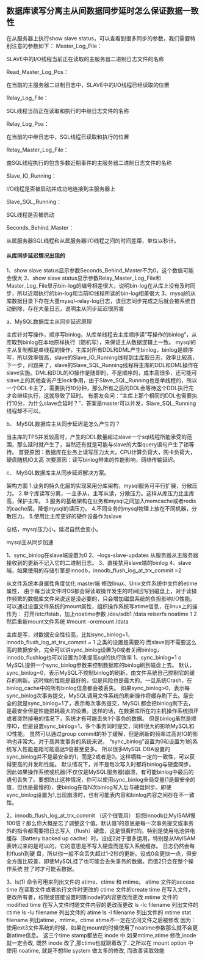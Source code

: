 ## 数据库读写分离主从间数据同步延时怎么保证数据一致性

在从服务器上执行show slave status，可以查看到很多同步的参数，我们需要特别注意的参数如下：
Master_Log_File：   

SLAVE中的I/O线程当前正在读取的主服务器二进制日志文件的名称

Read_Master_Log_Pos：     

在当前的主服务器二进制日志中，SLAVE中的I/O线程已经读取的位置

Relay_Log_File：             

SQL线程当前正在读取和执行的中继日志文件的名称

Relay_Log_Pos：              

在当前的中继日志中，SQL线程已读取和执行的位置

Relay_Master_Log_File：      

由SQL线程执行的包含多数近期事件的主服务器二进制日志文件的名称

Slave_IO_Running：           

I/O线程是否被启动并成功地连接到主服务器上

Slave_SQL_Running：          

SQL线程是否被启动

Seconds_Behind_Master：      

从属服务器SQL线程和从属服务器I/O线程之间的时间差距，单位以秒计。

#### 从库同步延迟情况出现的

1、show slave status显示参数Seconds_Behind_Master不为0，这个数值可能会很大
2、show slave status显示参数Relay_Master_Log_File和Master_Log_File显示bin-log的编号相差很大，说明bin-log在从库上没有及时同步，所以近期执行的bin-log和当前IO线程所读的bin-log相差很大
3、mysql的从库数据目录下存在大量mysql-relay-log日志，该日志同步完成之后就会被系统自动删除，存在大量日志，说明主从同步延迟很厉害

a、MySQL数据库主从同步延迟原理

主库针对写操作，顺序写binlog，从库单线程去主库顺序读”写操作的binlog”，从库取到binlog在本地原样执行（随机写），来保证主从数据逻辑上一致。
mysql的主从复制都是单线程的操作，主库对所有DDL和DML产生binlog，binlog是顺序写，所以效率很高，slave的Slave_IO_Running线程到主库取日志，效率比较高，下一步，问题来了，slave的Slave_SQL_Running线程将主库的DDL和DML操作在slave实施。DML和DDL的IO操作是随即的，不是顺序的，成本高很多，还可能可slave上的其他查询产生lock争用，由于Slave_SQL_Running也是单线程的，所以一个DDL卡主了，需要执行10分钟，那么所有之后的DDL会等待这个DDL执行完才会继续执行，这就导致了延时。
有朋友会问：“主库上那个相同的DDL也需要执行10分，为什么slave会延时？”，答案是master可以并发，Slave_SQL_Running线程却不可以。

b、 MySQL数据库主从同步延迟是怎么产生的？

当主库的TPS并发较高时，产生的DDL数量超过slave一个sql线程所能承受的范围，那么延时就产生了，当然还有就是可能与slave的大型query语句产生了锁等待。
首要原因：数据库在业务上读写压力太大，CPU计算负荷大，网卡负荷大，硬盘随机IO太高
次要原因：读写binlog带来的性能影响，网络传输延迟。

c、 MySQL数据库主从同步延迟解决方案。

架构方面
1.业务的持久化层的实现采用分库架构，mysql服务可平行扩展，分散压力。
2.单个库读写分离，一主多从，主写从读，分散压力。这样从库压力比主库高，保护主库。
3.服务的基础架构在业务和mysql之间加入memcache或者redis的cache层。降低mysql的读压力。
4.不同业务的mysql物理上放在不同机器，分散压力。
5.使用比主库更好的硬件设备作为slave

总结，mysql压力小，延迟自然会变小。

mysql主从同步加速

1、sync_binlog在slave端设置为0
2、–logs-slave-updates 从服务器从主服务器接收到的更新不记入它的二进制日志。
3、直接禁用slave端的binlog
4、slave端，如果使用的存储引擎是innodb，innodb_flush_log_at_trx_commit =2

从文件系统本身属性角度优化
master端
修改linux、Unix文件系统中文件的etime属性， 由于每当读文件时OS都会将读取操作发生的时间回写到磁盘上，对于读操作频繁的数据库文件来说这是没必要的，只会增加磁盘系统的负担影响I/O性能。可以通过设置文件系统的mount属性，组织操作系统写atime信息，在linux上的操作为：
打开/etc/fstab，加上noatime参数
/dev/sdb1 /data reiserfs noatime 1 2
然后重新mount文件系统
#mount -oremount /data


主库是写，对数据安全性较高，比如sync_binlog=1，innodb_flush_log_at_trx_commit = 1 之类的设置是需要的
而slave则不需要这么高的数据安全，完全可以讲sync_binlog设置为0或者关闭binlog，innodb_flushlog也可以设置为0来提高sql的执行效率
1、sync_binlog=1 o
MySQL提供一个sync_binlog参数来控制数据库的binlog刷到磁盘上去。
默认，sync_binlog=0，表示MySQL不控制binlog的刷新，由文件系统自己控制它的缓存的刷新。这时候的性能是最好的，但是风险也是最大的。一旦系统Crash，在binlog_cache中的所有binlog信息都会被丢失。
如果sync_binlog>0，表示每sync_binlog次事务提交，MySQL调用文件系统的刷新操作将缓存刷下去。最安全的就是sync_binlog=1了，表示每次事务提交，MySQL都会把binlog刷下去，是最安全但是性能损耗最大的设置。这样的话，在数据库所在的主机操作系统损坏或者突然掉电的情况下，系统才有可能丢失1个事务的数据。
但是binlog虽然是顺序IO，但是设置sync_binlog=1，多个事务同时提交，同样很大的影响MySQL和IO性能。
虽然可以通过group commit的补丁缓解，但是刷新的频率过高对IO的影响也非常大。对于高并发事务的系统来说，
“sync_binlog”设置为0和设置为1的系统写入性能差距可能高达5倍甚至更多。
所以很多MySQL DBA设置的sync_binlog并不是最安全的1，而是2或者是0。这样牺牲一定的一致性，可以获得更高的并发和性能。
默认情况下，并不是每次写入时都将binlog与硬盘同步。因此如果操作系统或机器(不仅仅是MySQL服务器)崩溃，有可能binlog中最后的语句丢失了。要想防止这种情况，你可以使用sync_binlog全局变量(1是最安全的值，但也是最慢的)，使binlog在每N次binlog写入后与硬盘同步。即使sync_binlog设置为1,出现崩溃时，也有可能表内容和binlog内容之间存在不一致性。

2、innodb_flush_log_at_trx_commit （这个很管用）
抱怨Innodb比MyISAM慢 100倍？那么你大概是忘了调整这个值。默认值1的意思是每一次事务提交或事务外的指令都需要把日志写入（flush）硬盘，这是很费时的。特别是使用电池供电缓存（Battery backed up cache）时。设成2对于很多运用，特别是从MyISAM表转过来的是可以的，它的意思是不写入硬盘而是写入系统缓存。
日志仍然会每秒flush到硬 盘，所以你一般不会丢失超过1-2秒的更新。设成0会更快一点，但安全方面比较差，即使MySQL挂了也可能会丢失事务的数据。而值2只会在整个操作系统 挂了时才可能丢数据。

3、ls(1) 命令可用来列出文件的 atime、ctime 和 mtime。
atime 文件的access time 在读取文件或者执行文件时更改的
ctime 文件的create time 在写入文件，更改所有者，权限或链接设置时随inode的内容更改而更改
mtime 文件的modified time 在写入文件时随文件内容的更改而更改
ls -lc filename 列出文件的 ctime
ls -lu filename 列出文件的 atime
ls -l filename 列出文件的 mtime
stat filename 列出atime，mtime，ctime
atime不一定在访问文件之后被修改
因为：使用ext3文件系统的时候，如果在mount的时候使用了noatime参数那么就不会更新atime信息。
这三个time stamp都放在 inode 中.如果mtime,atime 修改,inode 就一定会改, 既然 inode 改了,那ctime也就跟着改了.
之所以在 mount option 中使用 noatime, 就是不想file system 做太多的修改, 而改善读取效能
